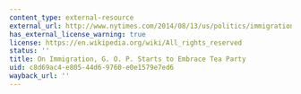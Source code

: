 ```yaml
---
content_type: external-resource
external_url: http://www.nytimes.com/2014/08/13/us/politics/immigration-house-republicans-tea-party.html
has_external_license_warning: true
license: https://en.wikipedia.org/wiki/All_rights_reserved
status: ''
title: On Immigration, G. O. P. Starts to Embrace Tea Party
uid: c8d69ac4-e805-44d6-9760-e0e1579e7ed6
wayback_url: ''
---
```

